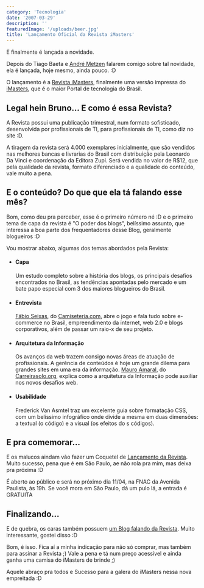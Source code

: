 ```yaml
---
category: 'Tecnologia'
date: '2007-03-29'
description: ''
featuredImage: '/uploads/beer.jpg'
title: 'Lançamento Oficial da Revista iMasters'
---
```


E finalmente é lançada a novidade.

Depois do Tiago Baeta e [André Metzen](http://www.metzen.com.br/blog/) falarem comigo sobre tal novidade, ela é lançada, hoje mesmo, ainda pouco. :D

O lançamento é a [Revista iMasters](http://www.revistaimasters.com.br/), finalmente uma versão impressa do [iMasters](http://www.imasters.com.br/), que é o maior Portal de tecnologia do Brasil.

## Legal hein Bruno... E como é essa Revista?

A Revista possui uma publicação trimestral, num formato sofisticado, desenvolvida por profissionais de TI, para profissionais de TI, como diz no site :D.

A tiragem da revista será 4.000 exemplares inicialmente, que são vendidos nas melhores bancas e livrarias do Brasil com distribuição pela Leonardo Da Vinci e coordenação da Editora Zupi. Será vendida no valor de R\$12, que pela qualidade da revista, formato diferenciado e a qualidade do conteúdo, vale muito a pena.

## E o conteúdo? Do que que ela tá falando esse mês?

Bom, como deu pra perceber, esse é o primeiro número né :D e o primeiro tema de capa da revista é "O poder dos blogs", belíssimo assunto, que interessa a boa parte dos frequentadores desse Blog, geralmente blogueiros :D

Vou mostrar abaixo, algumas dos temas abordados pela Revista:

- #### Capa
  Um estudo completo sobre a história dos blogs, os principais desafios encontrados no Brasil, as tendências apontadas pelo mercado e um bate papo especial com 3 dos maiores blogueiros do Brasil.
- #### Entrevista
  [Fábio Seixas](http://blog.fabioseixas.com.br/), do [Camiseteria.com](http://www.camiseteria.com), abre o jogo e fala tudo sobre e-commerce no Brasil, empreendimento da internet, web 2.0 e blogs corporativos, além de passar um raio-x de seu projeto.
- #### Arquitetura da Informação
  Os avanços da web trazem consigo novas áreas de atuação de profissionais. A gerência de conteúdos é hoje um grande dilema para grandes sites em uma era da informação. [Mauro Amaral](http://www.carreirasolo.org/archives/mauro_amaral_biogra.html), do [Carreirasolo.org](http://www.carreirasolo.org), explica como a arquitetura da Informação pode auxiliar nos novos desafios web.
- #### Usabilidade
  Frederick Van Asmtel traz um excelente guia sobre formatação CSS, com um belíssimo infográfico onde divide a mesma em duas dimensões: a textual (o código) e a visual (os efeitos do s códigos).

## E pra comemorar...

E os malucos aindam vão fazer um Coquetel de [Lançamento da Revista](http://www.revistaimasters.com.br/blog/index.php?cat=3&codePost=3). Muito sucesso, pena que é em São Paulo, ae não rola pra mim, mas deixa pra próxima :D

É aberto ao público e será no próximo dia 11/04, na FNAC da Avenida Paulista, às 19h. Se você mora em São Paulo, dá um pulo lá, a entrada é GRATUITA

## Finalizando...

E de quebra, os caras também possuem [um Blog falando da Revista](http://www.revistaimasters.com.br/blog/index.php). Muito interessante, gostei disso :D

Bom, é isso. Fica aí a minha indicação para não só comprar, mas também para assinar a Revista ;) Vale a pena e tá num preço acessível e ainda ganha uma camisa do iMasters de brinde ;)

Aquele abraço pra todos e Sucesso para a galera do iMasters nessa nova empreitada :D
